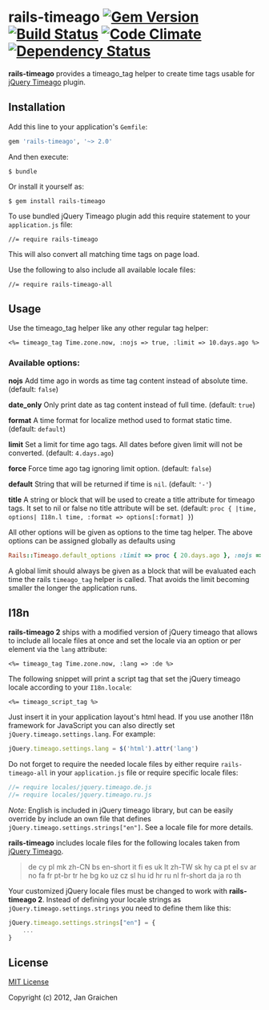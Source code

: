 # rails-timeago [![Gem Version](https://badge.fury.io/rb/rails-timeago.png)](http://badge.fury.io/rb/rails-timeago) [![Build Status](https://travis-ci.org/jgraichen/rails-timeago.png?branch=master)](https://travis-ci.org/jgraichen/rails-timeago) [![Code Climate](https://codeclimate.com/github/jgraichen/rails-timeago.png)](https://codeclimate.com/github/jgraichen/rails-timeago) [![Dependency Status](https://gemnasium.com/jgraichen/rails-timeago.png)](https://gemnasium.com/jgraichen/rails-timeago)

**rails-timeago** provides a timeago_tag helper to create time tags usable for
[jQuery Timeago](https://github.com/rmm5t/jquery-timeago) plugin.

## Installation

Add this line to your application's `Gemfile`:

```ruby
gem 'rails-timeago', '~> 2.0'
```

And then execute:

    $ bundle

Or install it yourself as:

    $ gem install rails-timeago

To use bundled jQuery Timeago plugin add this require statement to your `application.js` file:

    //= require rails-timeago

This will also convert all matching time tags on page load.

Use the following to also include all available locale files:

    //= require rails-timeago-all

## Usage

Use the timeago_tag helper like any other regular tag helper:

```erb
<%= timeago_tag Time.zone.now, :nojs => true, :limit => 10.days.ago %>
```


### Available options:

**nojs**
Add time ago in words as time tag content instead of absolute time.
(default: `false`)

**date_only**
Only print date as tag content instead of full time.
(default: `true`)

**format**
A time format for localize method used to format static time.
(default: `default`)

**limit**
Set a limit for time ago tags. All dates before given limit will not be converted.
(default: `4.days.ago`)

**force**
Force time ago tag ignoring limit option.
(default: `false`)

**default**
String that will be returned if time is `nil`.
(default: `'-'`)

**title**
A string or block that will be used to create a title attribute for timeago tags. It set to nil or false no title attribute will be set.
(default: `proc { |time, options| I18n.l time, :format => options[:format] }`)

All other options will be given as options to the time tag helper.
The above options can be assigned globally as defaults using

```ruby
Rails::Timeago.default_options :limit => proc { 20.days.ago }, :nojs => true
```

A global limit should always be given as a block that will be evaluated each time the rails `timeago_tag` helper is called. That avoids the limit becoming smaller the longer the application runs.

## I18n

**rails-timeago 2** ships with a modified version of jQuery timeago that allows to include all locale files at once and set the locale via an option or per element via the `lang` attribute:

```erb
<%= timeago_tag Time.zone.now, :lang => :de %>
```

The following snippet will print a script tag that set the jQuery timeago locale according to your `I18n.locale`:

```erb
<%= timeago_script_tag %>
```

Just insert it in your application layout's html head. If you use another I18n framework for JavaScript you can also directly set `jQuery.timeago.settings.lang`. For example:

```js
jQuery.timeago.settings.lang = $('html').attr('lang')
````

Do not forget to require the needed locale files by either require `rails-timeago-all` in your `application.js` file or require specific locale files:

```js
//= require locales/jquery.timeago.de.js
//= require locales/jquery.timeago.ru.js
```

*Note:* English is included in jQuery timeago library, but can be easily override by include an own file that defines `jQuery.timeago.settings.strings["en"]`. See a locale file for more details.

**rails-timeago** includes locale files for the following locales taken from [jQuery Timeago](https://github.com/rmm5t/jquery-timeago).

> de cy pl mk zh-CN bs en-short it fi es uk lt zh-TW sk hy ca pt el sv ar no fa fr pt-br tr he bg ko uz cz sl hu id hr ru nl fr-short da ja ro th

Your customized jQuery locale files must be changed to work with **rails-timeago 2**. Instead of defining your locale strings as `jQuery.timeago.settings.strings` you need to define them like this:

```js
jQuery.timeago.settings.strings["en"] = {
    ...
}
```

## License

[MIT License](http://www.opensource.org/licenses/mit-license.php)

Copyright (c) 2012, Jan Graichen
